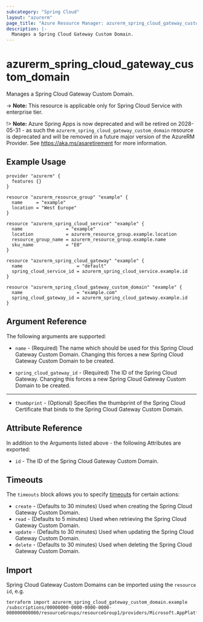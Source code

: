 ```yaml
---
subcategory: "Spring Cloud"
layout: "azurerm"
page_title: "Azure Resource Manager: azurerm_spring_cloud_gateway_custom_domain"
description: |-
  Manages a Spring Cloud Gateway Custom Domain.
---
```


# azurerm_spring_cloud_gateway_custom_domain

Manages a Spring Cloud Gateway Custom Domain.

-> **Note:** This resource is applicable only for Spring Cloud Service with enterprise tier.

!> **Note:** Azure Spring Apps is now deprecated and will be retired on 2028-05-31 - as such the `azurerm_spring_cloud_gateway_custom_domain` resource is deprecated and will be removed in a future major version of the AzureRM Provider. See https://aka.ms/asaretirement for more information.

## Example Usage

```hcl
provider "azurerm" {
  features {}
}

resource "azurerm_resource_group" "example" {
  name     = "example"
  location = "West Europe"
}

resource "azurerm_spring_cloud_service" "example" {
  name                = "example"
  location            = azurerm_resource_group.example.location
  resource_group_name = azurerm_resource_group.example.name
  sku_name            = "E0"
}

resource "azurerm_spring_cloud_gateway" "example" {
  name                    = "default"
  spring_cloud_service_id = azurerm_spring_cloud_service.example.id
}

resource "azurerm_spring_cloud_gateway_custom_domain" "example" {
  name                    = "example.com"
  spring_cloud_gateway_id = azurerm_spring_cloud_gateway.example.id
}
```

## Argument Reference

The following arguments are supported:

* `name` - (Required) The name which should be used for this Spring Cloud Gateway Custom Domain. Changing this forces a new Spring Cloud Gateway Custom Domain to be created.

* `spring_cloud_gateway_id` - (Required) The ID of the Spring Cloud Gateway. Changing this forces a new Spring Cloud Gateway Custom Domain to be created.

---

* `thumbprint` - (Optional) Specifies the thumbprint of the Spring Cloud Certificate that binds to the Spring Cloud Gateway Custom Domain.

## Attribute Reference

In addition to the Arguments listed above - the following Attributes are exported:

* `id` - The ID of the Spring Cloud Gateway Custom Domain.

## Timeouts

The `timeouts` block allows you to specify [timeouts](https://developer.hashicorp.com/terraform/language/resources/configure#define-operation-timeouts) for certain actions:

* `create` - (Defaults to 30 minutes) Used when creating the Spring Cloud Gateway Custom Domain.
* `read` - (Defaults to 5 minutes) Used when retrieving the Spring Cloud Gateway Custom Domain.
* `update` - (Defaults to 30 minutes) Used when updating the Spring Cloud Gateway Custom Domain.
* `delete` - (Defaults to 30 minutes) Used when deleting the Spring Cloud Gateway Custom Domain.

## Import

Spring Cloud Gateway Custom Domains can be imported using the `resource id`, e.g.

```shell
terraform import azurerm_spring_cloud_gateway_custom_domain.example /subscriptions/00000000-0000-0000-0000-000000000000/resourceGroups/resourceGroup1/providers/Microsoft.AppPlatform/spring/service1/gateways/gateway1/domains/domain1
```
